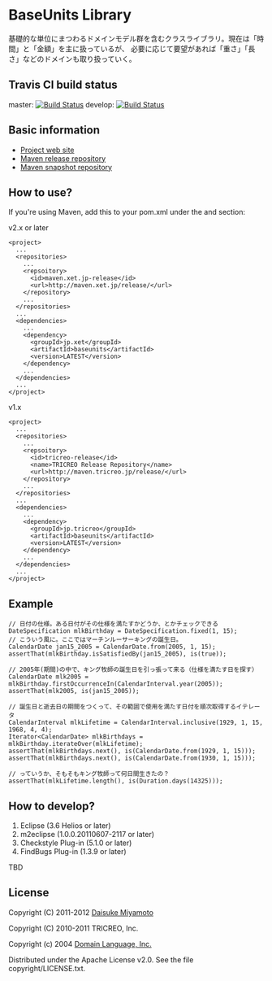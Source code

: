BaseUnits Library
==================

基礎的な単位にまつわるドメインモデル群を含むクラスライブラリ。現在は「時間」と「金額」を主に扱っているが、
必要に応じて要望があれば「重さ」「長さ」などのドメインも取り扱っていく。

Travis CI build status
----------------------

master: [![Build Status](https://travis-ci.org/dai0304/baseunits.png?branch=master)](https://travis-ci.org/dai0304/baseunits)
develop: [![Build Status](https://travis-ci.org/dai0304/baseunits.png?branch=develop)](https://travis-ci.org/dai0304/baseunits)

Basic information
-----------------

- [Project web site](http://maven.xet.jp/site/baseunits/)
- [Maven release repository](http://maven.xet.jp/release/)
- [Maven snapshot repository](http://maven.xet.jp/snapshot/)


How to use?
-----------

If you're using Maven, add this to your pom.xml under the <repositories> and <dependencies> section:

v2.x or later

    <project>
      ...
      <repositories>
        ...
        <repsoitory>
          <id>maven.xet.jp-release</id>
          <url>http://maven.xet.jp/release/</url>
        </repository>
        ...
      </repositories>
      ...
      <dependencies>
        ...
        <dependency>
          <groupId>jp.xet</groupId>
          <artifactId>baseunits</artifactId>
          <version>LATEST</version>
        </dependency>
        ...
      </dependencies>
      ...
    </project>

v1.x

    <project>
      ...
      <repositories>
        ...
        <repsoitory>
          <id>tricreo-release</id>
          <name>TRICREO Release Repository</name>
          <url>http://maven.tricreo.jp/release/</url>
        </repository>
        ...
      </repositories>
      ...
      <dependencies>
        ...
        <dependency>
          <groupId>jp.tricreo</groupId>
          <artifactId>baseunits</artifactId>
          <version>LATEST</version>
        </dependency>
        ...
      </dependencies>
      ...
    </project>


Example
-------

    // 日付の仕様。ある日付がその仕様を満たすかどうか、とかチェックできる
    DateSpecification mlkBirthday = DateSpecification.fixed(1, 15);
    // こういう風に。ここではマーチンルーサーキングの誕生日。
    CalendarDate jan15_2005 = CalendarDate.from(2005, 1, 15);
    assertThat(mlkBirthday.isSatisfiedBy(jan15_2005), is(true));
    
    // 2005年(期間)の中で、キング牧師の誕生日を引っ張って来る（仕様を満たす日を探す）
    CalendarDate mlk2005 = mlkBirthday.firstOccurrenceIn(CalendarInterval.year(2005));
    assertThat(mlk2005, is(jan15_2005));
    
    // 誕生日と逝去日の期間をつくって、その範囲で使用を満たす日付を順次取得するイテレータ
    CalendarInterval mlkLifetime = CalendarInterval.inclusive(1929, 1, 15, 1968, 4, 4);
    Iterator<CalendarDate> mlkBirthdays = mlkBirthday.iterateOver(mlkLifetime);
    assertThat(mlkBirthdays.next(), is(CalendarDate.from(1929, 1, 15)));
    assertThat(mlkBirthdays.next(), is(CalendarDate.from(1930, 1, 15)));
    
    // っていうか、そもそもキング牧師って何日間生きたの？
    assertThat(mlkLifetime.length(), is(Duration.days(14325)));



How to develop?
---------------

1. Eclipse (3.6 Helios or later)
2. m2eclipse (1.0.0.20110607-2117 or later)
3. Checkstyle Plug-in (5.1.0 or later)
4. FindBugs Plug-in (1.3.9 or later)

TBD

License
-------

Copyright (C) 2011-2012 [Daisuke Miyamoto](http://d.hatena.ne.jp/daisuke-m/)

Copyright (C) 2010-2011 TRICREO, Inc.

Copyright (c) 2004 [Domain Language, Inc.](http://domainlanguage.com)

Distributed under the Apache License v2.0.  See the file copyright/LICENSE.txt.


